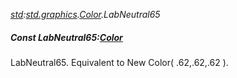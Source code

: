 _[std](../../modules/std/std-module.md):[std.graphics](../../modules/std/std-graphics.md).[Color](../../modules/std/std-graphics-color.md).LabNeutral65_
##### Const LabNeutral65:[Color](../../modules/std/std-graphics-color.md)
LabNeutral65. Equivalent to New Color( .62,.62,.62 ).
